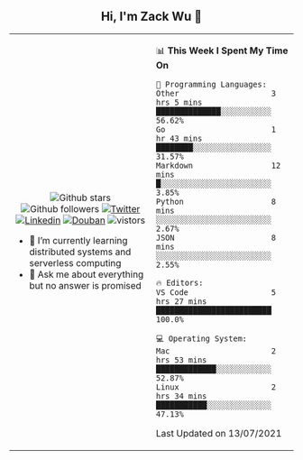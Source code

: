 <h2 align="center"> Hi, I'm Zack Wu 👋 </h2>

<table>
    <tr>
        <td valign="center" width="50%">
            <p align="center">
              <img src="https://img.shields.io/github/stars/keithnull?style=social" alt="Github stars" />
              <img src="https://img.shields.io/github/followers/keithnull?style=social" alt="Github followers" />
              <a href="https://twitter.com/_zackwu"><img src="https://img.shields.io/badge/@__zackwu-1DA1F2?style=flat&logo=Twitter&logoColor=white" alt="Twitter"/></a>
              <a href="https://www.linkedin.com/in/wuzhengke/?locale=en_US"><img src="https://img.shields.io/badge/@wuzhengke-0073b1?style=flat&logo=LinkedIn&logoColor=white" alt="Linkedin" /></a>
              <a href="https://www.douban.com/people/keith1"><img src="https://img.shields.io/badge/@keith1-007722?style=flat&logo=Douban&logoColor=white" alt="Douban" /></a>
              <img src="https://visitor-badge.glitch.me/badge?page_id=keithnull" alt="vistors" />
            </p>
            <ul>
                <li>🌱 I’m currently learning distributed systems and serverless computing</li>
                <li>💬 Ask me about everything but no answer is promised</li>
            </ul>
        </td>
       <td valign="top" width="50%">
    
<!--START_SECTION:waka-->
📊 **This Week I Spent My Time On** 

```text
💬 Programming Languages: 
Other                    3 hrs 5 mins        ██████████████░░░░░░░░░░░   56.62% 
Go                       1 hr 43 mins        ████████░░░░░░░░░░░░░░░░░   31.57% 
Markdown                 12 mins             █░░░░░░░░░░░░░░░░░░░░░░░░   3.85% 
Python                   8 mins              ░░░░░░░░░░░░░░░░░░░░░░░░░   2.67% 
JSON                     8 mins              ░░░░░░░░░░░░░░░░░░░░░░░░░   2.55%

🔥 Editors: 
VS Code                  5 hrs 27 mins       █████████████████████████   100.0%

💻 Operating System: 
Mac                      2 hrs 53 mins       █████████████░░░░░░░░░░░░   52.87% 
Linux                    2 hrs 34 mins       ███████████░░░░░░░░░░░░░░   47.13%

```


 Last Updated on 13/07/2021
<!--END_SECTION:waka-->
</td></tr>
</table>


